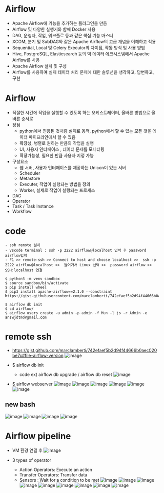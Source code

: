 # Airflow
- Apache Airflow에 기능을 추가하는 플러그인을 만듬
- Airflow 및 다양한 실행기와 함께 Docker 사용
- DAG, 운영자, 작업, 워크플로 등과 같은 핵심 기능 마스터
- XCOM, 분기 및 SubDAG와 같은 Apache Airflow의 고급 개념을 이해하고 적용
- Sequential, Local 및 Celery Executor의 차이점, 작동 방식 및 사용 방법
- Hive, PostgreSQL, Elasticsearch 등의 빅 데이터 에코시스템에서 Apache Airflow를 사용
- Apache Airflow 설치 및 구성
- Airflow를 사용하여 실제 데이터 처리 문제에 대한 솔루션을 생각하고, 답변하고, 구현

# Airflow
- 적절한 시간에 작업을 실행할 수 있도록 하는 오케스트레이터, 올바른 방법으로 올바른 순서로
- 장점
  - python에서 인용된 것처럼 실제로 동적, python에서 할 수 있는 모든 것을 데이터 파이프라인에서 할 수 있음
  - 확장성, 병렬로 원하는 만큼의 작업을 실행 
  - UI, 사용자 인터페이스 , 데이터 문제를 모니터링 
  - 확장가능성, 필요한 만큼 사용자 지정 가능 
- 구성요소
  - 웹 서버, 사용자 인터페이스를 제공하는 Unicon이 있는 서버 
  - Scheduler
  - Metastore
  - Executer, 작업이 실행되는 방법을 정의
  - Worker,  실제로 작업이 실행되는 프로세스
- DAG
- Operator
- Task / Task Instance
- Workflow

# code
```shell
- ssh remote 설치
- vscode terminal : ssh -p 2222 airflow@localhost 입력 후 password airflow입력
- F1 >> remote-ssh >> Connect to host and choose localhost >>  ssh -p 2222 airflow@localhost >>  들어가서 Linux 선택 >>  password airflow >> SSH:localhost 연결 

$ python3 -m venv sandbox
$ source sandbox/bin/activate
$ pip install wheel
$ pip3 install apache-airflow==2.1.0 --constraint https://gist.githubusercontent.com/marclamberti/742efaef5b2d94f44666b0aec020be7c/raw/21c88601337250b6fd93f1adceb55282fb07b7ed/constraint.txt

$ airflow db init
$ cd airflow/
$ airflow users create -u admin -p admin -f Mun -l js -r Admin -e answjdtmd@gmail.com
```  

# remote ssh
- https://gist.github.com/marclamberti/742efaef5b2d94f44666b0aec020be7c#file-airflow-version
![image](https://user-images.githubusercontent.com/47103479/147244229-61ad9044-fffe-402c-b410-75122c25a2ae.png)

- $ airflow db init 
  - code ex) airflow db upgrade / airflow db reset 
![image](https://user-images.githubusercontent.com/47103479/147244857-cade75be-6496-4aa0-bfea-7aa036bacb6b.png)

- $ airflow webserver
![image](https://user-images.githubusercontent.com/47103479/147245186-57b6a9e9-f9c0-4b6b-9eea-4b5f0b1ece6d.png)
![image](https://user-images.githubusercontent.com/47103479/147245442-ba5d08ee-ff4f-4664-b4d8-a156723f65dc.png)
![image](https://user-images.githubusercontent.com/47103479/147245497-073f14f0-eb45-4b6a-873a-9578b2cf2c07.png)
![image](https://user-images.githubusercontent.com/47103479/147245577-8a4d8ac5-2810-453d-8f9b-7fa6880df52a.png)
![image](https://user-images.githubusercontent.com/47103479/147245669-2eeef081-15f1-4a45-8bb0-1aee01fdf73a.png)
![image](https://user-images.githubusercontent.com/47103479/147245857-f91b57a8-f579-481f-9827-6e3eb7e6314a.png)

## new bash
![image](https://user-images.githubusercontent.com/47103479/147247512-5e9da46b-9c62-412f-ab83-2c94380541d8.png)
![image](https://user-images.githubusercontent.com/47103479/147248748-4cadd3f0-3726-42c7-9b04-5861121c3988.png)
![image](https://user-images.githubusercontent.com/47103479/147248858-0d1cde13-a6b2-461c-8ee8-ba788a51f740.png)
![image](https://user-images.githubusercontent.com/47103479/147249064-716ee5e5-562e-4bd6-9bd6-75d4aa9e3afa.png)

# Airflow pipeline
- VM 환경 연결 후 
![image](https://user-images.githubusercontent.com/47103479/147474063-ee39de45-bdcc-4fca-9589-837ca00ad81a.png)

- 3 types of operator
  - Action Operators: Execute an action
  - Transfer Operators: Transfer data
  - Sensors : Wait for a condition to be met 
![image](https://user-images.githubusercontent.com/47103479/147475962-038bd9c4-4aaa-433c-bcef-da0ec081f986.png)
![image](https://user-images.githubusercontent.com/47103479/147476240-5aed0d62-8b2f-4518-a769-625a97874643.png)
![image](https://user-images.githubusercontent.com/47103479/147476324-5ecda38b-e7b1-4b0e-8a6d-e5ecd85527ea.png)
![image](https://user-images.githubusercontent.com/47103479/147476871-2c73cab5-7320-41d2-9a7b-0e3a534a2517.png)
![image](https://user-images.githubusercontent.com/47103479/147477434-a6129804-7f69-46c6-8fe9-fba3a981bb46.png)
![image](https://user-images.githubusercontent.com/47103479/147477779-aeb6aaba-adba-4517-a93b-2a829c04e10d.png)
![image](https://user-images.githubusercontent.com/47103479/147477815-05a2432a-5b6c-4c5b-bb40-40e431bd9e03.png)
![image](https://user-images.githubusercontent.com/47103479/147477855-0459ed92-1229-4b15-8e72-66648402bcec.png)
![image](https://user-images.githubusercontent.com/47103479/147478012-d25ebbb4-838b-41bf-a2fb-23b05533e5da.png)

